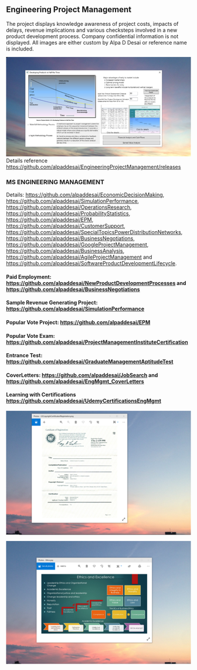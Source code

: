 ## Engineering Project Management 

The project displays knowledge awareness of project costs, impacts of delays, revenue implications and various checksteps involved in a new product development process. Company confidential information is not displayed. All images are either custom by Alpa D Desai or reference name is included. 

![Image of NewProductDevelopmentProcess](DevelopingProductsinHalftheTimeMainWindowOne.png) 
Details reference https://github.com/alpaddesai/EngineeringProjectManagement/releases

### MS ENGINEERING MANAGEMENT
Details: https://github.com/alpaddesai/EconomicDecisionMaking, https://github.com/alpaddesai/SimulationPerformance, https://github.com/alpaddesai/OperationsResearch, https://github.com/alpaddesai/ProbabilityStatistics, https://github.com/alpaddesai/EPM, https://github.com/alpaddesai/CustomerSupport, https://github.com/alpaddesai/SpecialTopicsPowerDistributionNetworks,  https://github.com/alpaddesai/BusinessNegotiations, https://github.com/alpaddesai/GoogleProjectManagement, https://github.com/alpaddesai/BusinessAnalysis, https://github.com/alpaddesai/AgileProjectManagement and https://github.com/alpaddesai/SoftwareProductDevelopmentLifecycle.

#### Paid Employment: https://github.com/alpaddesai/NewProductDevelopmentProcesses and https://github.com/alpaddesai/BusinessNegotiations
#### Sample Revenue Generating Project: https://github.com/alpaddesai/SimulationPerformance
#### Popular Vote Project: https://github.com/alpaddesai/EPM
#### Popular Vote Exam: https://github.com/alpaddesai/ProjectManagementInstituteCertification  
#### Entrance Test: https://github.com/alpaddesai/GraduateManagementAptitudeTest
#### CoverLetters: https://github.com/alpaddesai/JobSearch and https://github.com/alpaddesai/EngMgmt_CoverLetters
#### Learning with Certifications https://github.com/alpaddesai/UdemyCertificationsEngMgmt

![image](USCopyrightCertificate.png)

![image](EthicsandExcellence.png)
